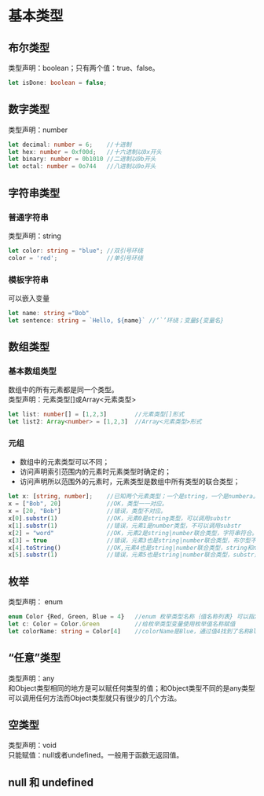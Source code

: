 # 基本类型

## 布尔类型

类型声明：boolean；只有两个值：true、false。

```ts
let isDone: boolean = false;
```

## 数字类型

类型声明：number

```ts
let decimal: number = 6;    //十进制
let hex: number = 0xf00d;   //十六进制以0x开头
let binary: number = 0b1010 //二进制以0b开头
let octal: number = 0o744   //八进制以0o开头
```

## 字符串类型

### 普通字符串

类型声明：string

```ts
let color: string = "blue"; //双引号环绕
color = 'red';              //单引号环绕
```

### 模板字符串

可以嵌入变量

```ts
let name: string ="Bob"
let sentence: string = `Hello, ${name}` //‘`’环绕；变量${变量名}
```

## 数组类型

### 基本数组类型

数组中的所有元素都是同一个类型。  
类型声明：元素类型[]或Array<元素类型>

```ts
let list: number[] = [1,2,3]        //元素类型[]形式
let list2: Array<number> = [1,2,3]  //Array<元素类型>形式
```

### 元组

* 数组中的元素类型可以不同；
* 访问声明索引范围内的元素时元素类型时确定的；
* 访问声明所以范围外的元素时，元素类型是数组中所有类型的联合类型；

```ts
let x: [string, number];    //已知两个元素类型；一个是string，一个是numbera。
x = ["Bob", 20]             //OK，类型一一对应。
x = [20, "Bob"]             //错误，类型不对应。
x[0].substr(1)              //OK，元素0是string类型，可以调用substr
x[1].substr(1)              //错误，元素1是number类型，不可以调用substr
x[2] = "word"               //OK，元素2是string|number联合类型，字符串符合。
x[3] = true                 //错误，元素3也是string|number联合类型，布尔型不符合。
x[4].toString()             //OK,元素4也是string|number联合类型，string和number都有toString()
x[5].substr(1)              //错误，元素5也是string|number联合类型，substr只存在string中，所以不能调用
```

## 枚举

类型声明： enum

```ts
enum Color {Red, Green, Blue = 4}   //enum 枚举类型名称｛值名称列表} 可以指定值也可以不指定
let c: Color = Color.Green          //给枚举类型变量使用枚举值名称赋值
let colorName: string = Color[4]    //colorName是Blue，通过值4找到了名称Blue
```

## “任意”类型

类型声明：any  
和Object类型相同的地方是可以赋任何类型的值；和Object类型不同的是any类型可以调用任何方法而Object类型就只有很少的几个方法。

## 空类型

类型声明：void  
只能赋值：null或者undefined。一般用于函数无返回值。

## null 和 undefined

